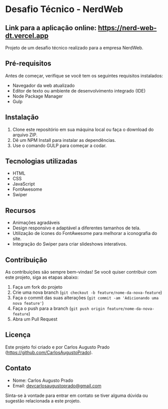 # Desafio Técnico - NerdWeb

## Link para a aplicação online: https://nerd-web-dt.vercel.app

Projeto de um desafio técnico realizado para a empresa NerdWeb.

## Pré-requisitos

Antes de começar, verifique se você tem os seguintes requisitos instalados:

- Navegador da web atualizado
- Editor de texto ou ambiente de desenvolvimento integrado (IDE)
- Node Package Manager
- Gulp

## Instalação

1. Clone este repositório em sua máquina local ou faça o download do arquivo ZIP.
2. Dê um NPM Install para instalar as dependências.
3. Use o comando GULP para começar a codar.

## Tecnologias utilizadas

- HTML
- CSS
- JavaScript
- FontAwesome
- Swiper

## Recursos

- Animações agradáveis
- Design responsivo e adaptável a diferentes tamanhos de tela.
- Utilização de ícones do FontAwesome para melhorar a iconografia do site.
- Integração do Swiper para criar slideshows interativos.

## Contribuição

As contribuições são sempre bem-vindas! Se você quiser contribuir com este projeto, siga as etapas abaixo:

1. Faça um fork do projeto
2. Crie uma nova branch (`git checkout -b feature/nome-da-nova-feature`)
3. Faça o commit das suas alterações (`git commit -am 'Adicionando uma nova feature'`)
4. Faça o push para a branch (`git push origin feature/nome-da-nova-feature`)
5. Abra um Pull Request

## Licença

Este projeto foi criado e por Carlos Augusto Prado (https://github.com/CarlosAugustoPrado).

## Contato

- Nome: Carlos Augusto Prado
- Email: devcarlosaugustoprado@gmail.com

Sinta-se à vontade para entrar em contato se tiver alguma dúvida ou sugestão relacionada a este projeto.
